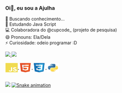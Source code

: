 ### Oi👋, eu sou a Ajulha

🔭 Buscando conhecimento... <br>
🌱 Estudando Java Script <br>
💻 Colaboradora do @cupcode_ (projeto de pesquisa) <br>
😄 Pronouns: Ela/Dela <br>
⚡ Curiosidade: odeio programar :D

<div>
  <a href="https://github.com/ajulh4">
  <img height="160em" src="https://github-readme-stats.vercel.app/api?username=ajulh4&show_icons=true&theme=dark&include_all_commits=true&count_private=false"/>
  <img height="160em" src="https://github-readme-stats.vercel.app/api/top-langs/?username=ajulh4&layout=compact&langs_count=7&theme=dark"/>
</div>

<div style="display: inline_block"><br>
  <img align="center" alt="JS" height="30" width="40" src="https://raw.githubusercontent.com/devicons/devicon/master/icons/javascript/javascript-plain.svg">
  <img align="center" alt="HTML" height="30" width="40" src="https://raw.githubusercontent.com/devicons/devicon/master/icons/html5/html5-original.svg">
  <img align="center" alt="CSS" height="30" width="40" src="https://raw.githubusercontent.com/devicons/devicon/master/icons/css3/css3-original.svg">
  <img align="center" alt="Python" height="30" width="40" src="https://raw.githubusercontent.com/devicons/devicon/master/icons/python/python-original.svg">
</div>
  
  ##
 
<div> 
  <a href="linkedin.com/in/ajulha" target="_blank"><img src="https://img.shields.io/badge/-LinkedIn-%230077B5?style=for-the-badge&logo=linkedin&logoColor=white"           target="_blank"></a>
  <a href = "mailto:jcosta.priv@gmail.com"><img src="https://img.shields.io/badge/-Gmail-%23333?style=for-the-badge&logo=gmail&logoColor=white" target="_blank</a>
 
   ![Snake animation](https://github.com/ajulh4/rafaballerini/blob/output/github-contribution-grid-snake.svg)
</div>
